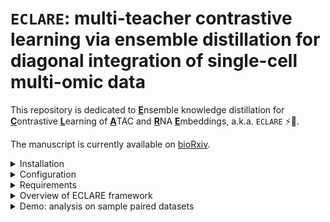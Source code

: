 # `ECLARE`: multi-teacher contrastive learning via ensemble distillation for diagonal integration of single-cell multi-omic data

This repository is dedicated to <ins>**E**</ins>nsemble knowledge distillation for <ins>**C**</ins>ontrastive <ins>**L**</ins>earning of <ins>**A**</ins>TAC and <ins>**R**</ins>NA <ins>**E**</ins>mbeddings, a.k.a. `ECLARE` :zap::cake:.

The manuscript is currently available on [bioRxiv](https://doi.org/10.1101/2025.01.24.634799).

<details>
<summary>Installation</summary>

1. First, clone the repository:

    ```bash
    git clone https://github.com/li-lab-mcgill/ECLARE.git
    cd ECLARE
    ```

2. Create a virtual environment (use Python 3.9.6 for best reproducibility):
    ```bash
    python -m venv eclare_env
    ```

3. Activate the virtual environment
    
    Windows
    ```bash
    eclare_env\Scripts\activate
    ```
    
    macOS and Linux
    ```bash 
    source eclare_env/bin/activate
    ```

    Git Bash on Windows
    ```bash
    source eclare_env/Scripts/activate
    ```

4. Install the package:
    For standard installation:
    ```bash
    pip install .
    ```

    For editable installation (recommended for development):
    ```bash
    pip install -e .
    ```
</details>

<details>
<summary>Configuration</summary>

Before running the application, you need to set up your configuration file. Follow these steps:

1. Copy the template configuration file:

    ```bash
    cp config/config_template.yaml config/config.yaml
    ```

2. Edit `config.yaml` to suit your environment. Update paths and settings as necessary:

    ```yaml
    active_environment: "local_directories"

    local_directories:
      outpath: "/your/custom/output/path"
      datapath: "/your/custom/data/path"
    ```
</details>

<details>
<summary>Requirements</summary>

- Python ≥ 3.9 (3.9.6 for best reproducibility)
- See `setup.py` for a complete list of dependencies
</details>

<details>
<summary>Overview of ECLARE framework</summary>

---



ECLARE (Ensemble knowledge distillation for Contrastive Learning of ATAC and RNA Embeddings) is a framework designed to integrate single-cell multi-omic data, specifically scRNA-seq and scATAC-seq data, through these key components:

1. **Multi-Teacher Knowledge Distillation**:
   - Multiple teacher models are trained on paired datasets (where RNA and ATAC data are available for the same cells)
   - These teachers then guide a student model that works with unpaired data
   - This approach helps transfer knowledge from well-understood paired samples to situations where only unpaired data is available

2. **Contrastive Learning**:
   - Uses a refined contrastive learning objective to learn representations of both RNA and ATAC data
   - Helps align features across different modalities (RNA and ATAC)
   - Enables the model to understand relationships between different data types

3. **Transport-based Loss**:
   - Implements a transport-based loss function for precise alignment between RNA and ATAC modalities
   - Helps ensure that the learned representations are biologically meaningful

The framework is particularly valuable because it:
- Addresses the common problem of limited paired multi-omic data
- Enables integration of unpaired data through knowledge transfer
- Preserves biological structure in the integrated data
- Facilitates downstream analyses like gene regulatory network inference

---

Figure 1 from manuscript: Overview of ECLARE

<div style="display: flex; justify-content: center; margin: 20px;">
  <div style="background: white; padding: 20px; border-radius: 8px;">
    <img src="fig1_landscape_no_alpha.png" alt="ECLARE Framework"/>
  </div>
</div>
</details>

<details>
<summary>Demo: analysis on sample paired datasets</summary>
We provide a demo notebook to analyze the sample paired datasets. This notebook is located in `scripts/sample_paired_datasets_analysis.ipynb`.

This analysis is based on using DLPFC_Anderson and DLPFC_Ma as source datasets and PFC_Zhu as target dataset. See Table 1 in the manuscript for more details about datasets.

Sample data is available from Zenodo at https://doi.org/10.5281/zenodo.14794845. Instructions for downloading the data are available in the notebook.
</details>

